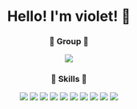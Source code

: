 <div align="center">

  # Hello! I'm violet! 💜


  
  
  ### 🌟 Group 🌟

  
  <img src="https://img.shields.io/badge/42-000000?style=flat-square&logo=42&logoColor=white">
    
  ### 💪 Skills 💪

  <img src="https://img.shields.io/badge/Android-3DDC84?style=flat-square&logo=Android&logoColor=white">
  <img src="https://img.shields.io/badge/python-3776AB?style=flat-square&logo=python&logoColor=white">
  <img src="https://img.shields.io/badge/c-A8B9CC?style=flat-square&logo=c&logoColor=white">
  <img src="https://img.shields.io/badge/JavaScript-F7DF1E?style=flat-square&logo=JavaScript&logoColor=white">
  <img src="https://img.shields.io/badge/HTML5-E34F26?style=flat-square&logo=HTML5&logoColor=white">
  <img src="https://img.shields.io/badge/VirtualBox-183A61?style=flat-square&logo=VirtualBox&logoColor=white">
  <img src="https://img.shields.io/badge/NumPy-013243?style=flat-square&logo=NumPy&logoColor=white"
  <img src="https://img.shields.io/badge/Unity-000000?style=flat-square&logo=Unity&logoColor=white">
  <img src="https://img.shields.io/badge/Java-384485?style=flat-square&logo=Java&logoColor=white" >
  <img src="https://img.shields.io/badge/Git-A38F59?style=flat-square&logo=Git&logoColor=white">
    <img src="https://img.shields.io/badge/JavaScript-A38F59?style=flat-square&logo=Git&logoColor=green">
</div>

